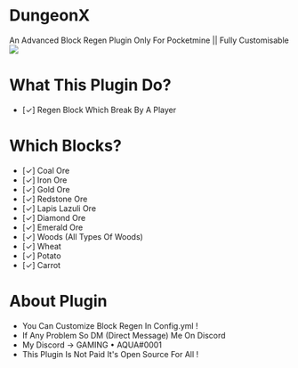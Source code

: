 # DungeonX
An Advanced Block Regen Plugin Only For Pocketmine || Fully Customisable
[![](https://poggit.pmmp.io/shield.state/DungeonX)](https://poggit.pmmp.io/p/DungeonX)

# What This Plugin Do?
- [✓] Regen Block Which Break By A Player
# Which Blocks?
- [✓] Coal Ore
- [✓] Iron Ore
- [✓] Gold Ore
- [✓] Redstone Ore
- [✓] Lapis Lazuli Ore
- [✓] Diamond Ore
- [✓] Emerald Ore
- [✓] Woods (All Types Of Woods)
- [✓] Wheat
- [✓] Potato
- [✓] Carrot
# About Plugin
- You Can Customize Block Regen In Config.yml !
- If Any Problem So DM (Direct Message) Me On Discord
- My Discord -> GAMING • AQUA#0001
- This Plugin Is Not Paid It's Open Source For All !
